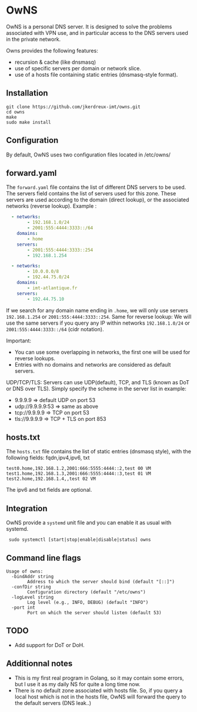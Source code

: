 # OwNS

OwNS is a personal DNS server. It is designed to solve the problems associated with VPN use, and in particular access to the DNS servers used in the private network.

Owns provides the following features: 
- recursion & cache (like dnsmasq)
- use of specific servers per domain or network slice. 
- use of a hosts file containing static entries (dnsmasq-style format).


## Installation
```shell
git clone https://github.com/jkerdreux-imt/owns.git
cd owns
make
sudo make install
```

## Configuration

By default, OwNS uses two configuration files located in /etc/owns/

## forward.yaml
The `forward.yaml` file contains the list of different DNS servers to be used. The servers field contains the list of servers used for this zone. These servers are used according to the domain (direct lookup), or the associated networks (reverse lookup). Example : 


```yaml
  - networks:
        - 192.168.1.0/24
        - 2001:555:4444:3333::/64
    domains:
        - home
    servers:
        - 2001:555:4444:3333::254
        - 192.168.1.254

  - networks:
        - 10.0.0.0/8
        - 192.44.75.0/24
    domains:
        - imt-atlantique.fr
    servers:
        - 192.44.75.10
```

If we search for any domain name ending in `.home`, we will only use servers `192.168.1.254` or `2001:555:4444:3333::254`. Same for reverse lookup: We will use the same servers if you query any IP within networks `192.168.1.0/24` or `2001:555:4444:3333::/64` (cidr notation).

Important:
- You can use some overlapping in networks, the first one will be used for reverse lookups.
- Entries with no domains and networks are considered as default servers.

UDP/TCP/TLS:
Servers can use UDP(default), TCP, and TLS (known as DoT or DNS over TLS). Simply specify the scheme in the server list in example:
- 9.9.9.9 => default UDP on port 53
- udp://9.9.9.9:53 => same as above
- tcp://9.9.9.9 => TCP on port 53
- tls://9.9.9.9 => TCP + TLS on port 853


## hosts.txt
The `hosts.txt` file contains the list of static entries (dnsmasq style), with the following fields: fqdn,ipv4,ipv6, txt 

```
test0.home,192.168.1.2,2001:666:5555:4444::2,test 00 VM
test1.home,192.168.1.3,2001:666:5555:4444::3,test 01 VM
test2.home,192.168.1.4,,test 02 VM
```

The ipv6 and txt fields are optional. 


## Integration
OwNS provide a `systemd` unit file and you can enable it as usual with systemd.
```shell
 sudo systemctl [start|stop|enable|disable|status] owns
```


## Command line flags
```shell
Usage of owns:
  -bindAddr string
        Address to which the server should bind (default "[::]")
  -confDir string
        Configuration directory (default "/etc/owns")
  -logLevel string
        Log level (e.g., INFO, DEBUG) (default "INFO")
  -port int
        Port on which the server should listen (default 53)
```


 ## TODO
   - Add support for DoT or DoH. 

## Additionnal notes
- This is my first real program in Golang, so it may contain some errors, but I use it as my daily NS for quite a long time now.
- There is no default zone associated with hosts file. So, if you query a local host which is not in the hosts file, OwNS will forward the query to the default servers (DNS leak..)
